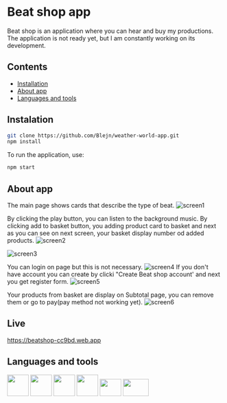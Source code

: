 # Beat shop app


Beat shop is an application where you can hear and buy my productions. The application is not ready yet, but I am constantly working on its development.

## Contents
* [Installation](#installation)
* [About app](#about-app)
* [Languages and tools](#języki-i-narzędzia)


## Instalation 
```bash
git clone https://github.com/Blejn/weather-world-app.git
npm install
```

To run the application, use:
```bash
npm start
```

## About app



The main page shows cards that describe the type of beat. 
![screen1](https://user-images.githubusercontent.com/102309928/180761660-b64ea0a0-65c0-47b0-8ec3-223184b72900.png)

By clicking the play button, you can listen to the background music. By clicking add to basket button, you adding product card to basket and next as you can see on next screen, your basket display number od added products.
![screen2](https://user-images.githubusercontent.com/102309928/180761844-88b9092b-38fa-4326-be4b-fdad57693cfc.png)

![screen3](https://user-images.githubusercontent.com/102309928/180762321-ccb84313-8452-49e5-a38a-3e85c216c1ca.png)

You can login on page but this is not necessary.
![screen4](https://user-images.githubusercontent.com/102309928/180762695-9795baa1-4367-4d81-b598-70fc1241ef25.png)
If you don't have account you can create by clicki "Create Beat shop account' and next you get register form.
![screen5](https://user-images.githubusercontent.com/102309928/180762997-06e56e01-d834-49db-b36d-4d8002eb1e95.png)

Your products from basket are display on Subtotal page, you can remove them or go to pay(pay method not working yet).
![screen6](https://user-images.githubusercontent.com/102309928/180763216-f63804b2-7f43-4dc7-811a-7e90ec25b1ae.png)







## Live
https://beatshop-cc9bd.web.app

## Languages and tools
<p float="left">
  <img src="https://user-images.githubusercontent.com/102309928/165267952-2da49b93-c319-4fab-82d1-c2fd10940f85.png"width="50" height="50"> 
  <img src="https://user-images.githubusercontent.com/102309928/165267997-854f98d0-9986-4cd0-a296-e88402695a0d.png"width="50" height="50">
  <img src="https://user-images.githubusercontent.com/102309928/165268013-729fd905-0f4f-4773-89b5-ed24b45417cd.png"width="50" height="50">
  <img src="https://user-images.githubusercontent.com/102309928/165268025-8848f084-1948-4cc2-9ac5-732a8cda45ae.png"width="50" height="50">
  <img src="https://user-images.githubusercontent.com/102309928/165268041-941965b0-8bcf-4587-98d3-4a7a9f7aae6b.png"width="50" height="40">
  <img src="https://user-images.githubusercontent.com/102309928/165268047-6764fc2e-d11a-4c1e-8f32-839bafd69837.png"width="60" height="40">


